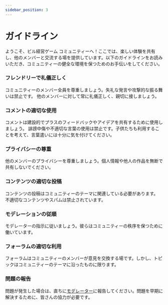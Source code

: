 ```yaml
---
sidebar_position: 3
---
```


# ガイドライン

ようこそ、ビル経営ゲーム コミュニティーへ！ここでは、楽しい体験を共有し、他のメンバーと交流する場を提供しています。以下のガイドラインをお読みいただき、コミュニティーの健全な環境を保つためのお手伝いをしてください。

### フレンドリーで礼儀正しく
コミュニティーのメンバー全員を尊重しましょう。失礼な発言や攻撃的な振る舞いは禁止です。
他のメンバーに対して常に礼儀正しく、親切に接しましょう。

### コメントの適切な使用
コメントは建設的でプラスのフィードバックやアイデアを共有するために使用しましょう。
誹謗中傷や不適切な言葉の使用は禁止です。子供たちも利用することを考えて、言葉遣いには十分に気を付けてください。

### プライバシーの尊重
他のメンバーのプライバシーを尊重しましょう。個人情報や他人の作品を無断で共有しないでください。

### コンテンツの適切な投稿
コンテンツの投稿はコミュニティーのテーマに関連している必要があります。
不適切なコンテンツやスパムは禁止されています。

### モデレーションの従順
モデレーターの指示に従いましょう。彼らはコミュニティーの秩序を保つために働いています。

### フォーラムの適切な利用
フォーラムはコミュニティーのメンバーが意見を交換する場です。しかし、トピックはコミュニティーのテーマに沿ったものに限ります。

### 問題の報告
問題が発生した場合は、直ちに[モデレーター](https://github.com/orgs/selcold/people)に報告してください。問題を早期に解決するために、皆さんの協力が必要です。